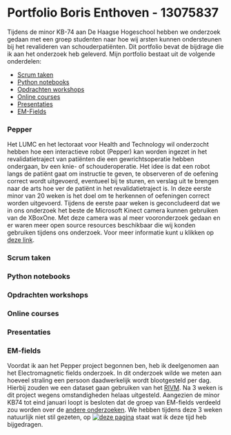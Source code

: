 Portfolio Boris Enthoven - 13075837
============================
Tijdens de minor KB-74 aan De Haagse Hogeschool hebben we onderzoek gedaan met een groep studenten naar hoe wij arsten kunnen ondersteunen bij het revalideren van schouderpatiënten. Dit portfolio bevat de bijdrage die ik aan het onderzoek heb geleverd. Mijn portfolio bestaat uit de volgende onderdelen:
* [Scrum taken](https://github.com/BorisEnthovenSchool/KB74PortfolioBoris/blob/master/README.md#scrum-taken)
* [Python notebooks](https://github.com/BorisEnthovenSchool/KB74PortfolioBoris/blob/master/README.md#python-notebooks)
* [Opdrachten workshops](https://github.com/BorisEnthovenSchool/KB74PortfolioBoris/blob/master/README.md#opdrachten-workshops)
* [Online courses](https://github.com/BorisEnthovenSchool/KB74PortfolioBoris/blob/master/README.md#online-courses)
* [Presentaties](https://github.com/BorisEnthovenSchool/KB74PortfolioBoris/blob/master/README.md#presentaties)
* [EM-Fields](https://github.com/BorisEnthovenSchool/KB74PortfolioBoris/blob/master/README.md#em-fields)


### Pepper
Het LUMC en het lectoraat voor Health and Technology wil onderzocht hebben hoe een interactieve robot (Pepper) kan worden ingezet in het revalidatietraject van patiënten die een gewrichtsoperatie hebben ondergaan, bv een knie- of schouderoperatie. Het idee is dat een robot langs de patiënt gaat om instructie te geven, te observeren of de oefening correct wordt uitgevoerd, eventueel bij te sturen, en verslag uit te brengen naar de arts hoe ver de patiënt in het revalidatietraject is. In deze eerste minor van 20 weken is het doel om te herkennen of oefeningen correct worden uitgevoerd. Tijdens de eerste paar weken is geconcludeerd dat we in ons onderzoek het beste de Microsoft Kinect camera kunnen gebruiken van de XBoxOne. Met deze camera was al meer vooronderzoek gedaan en er waren meer open source resources beschikbaar die wij konden gebruiken tijdens ons onderzoek. Voor meer informatie kunt u klikken op [deze link](https://kb74.github.io/pepper/).


### Scrum taken

### Python notebooks

### Opdrachten workshops

### Online courses

### Presentaties

### EM-fields
Voordat ik aan het Pepper project begonnen ben, heb ik deelgenomen aan het Electromagnetic fields onderzoek. In dit onderzoek wilde we meten aan hoeveel straling een persoon daadwerkelijk wordt blootgesteld per dag. Hierbij zouden we een dataset gaan gebruiken van het [RIVM](http://www.rivm.nl/Onderwerpen/E/Elektromagnetische_Velden). Na 3 weken is dit project wegens omstandigheden helaas uitgesteld. Aangezien de minor KB74 tot eind januari loopt is besloten dat de groep van EM-fields verdeeld zou worden over de [andere onderzoeken](https://kb74.github.io/). We hebben tijdens deze 3 weken natuurlijk niet stil gezeten, op [![deze pagina](https://placehold.it/15/f03c15/000000?text=+)](https://github.com/BorisEnthovenSchool/KB74PortfolioBoris/blob/master/README.md#em-fields) staat wat ik deze tijd heb bijgedragen.

